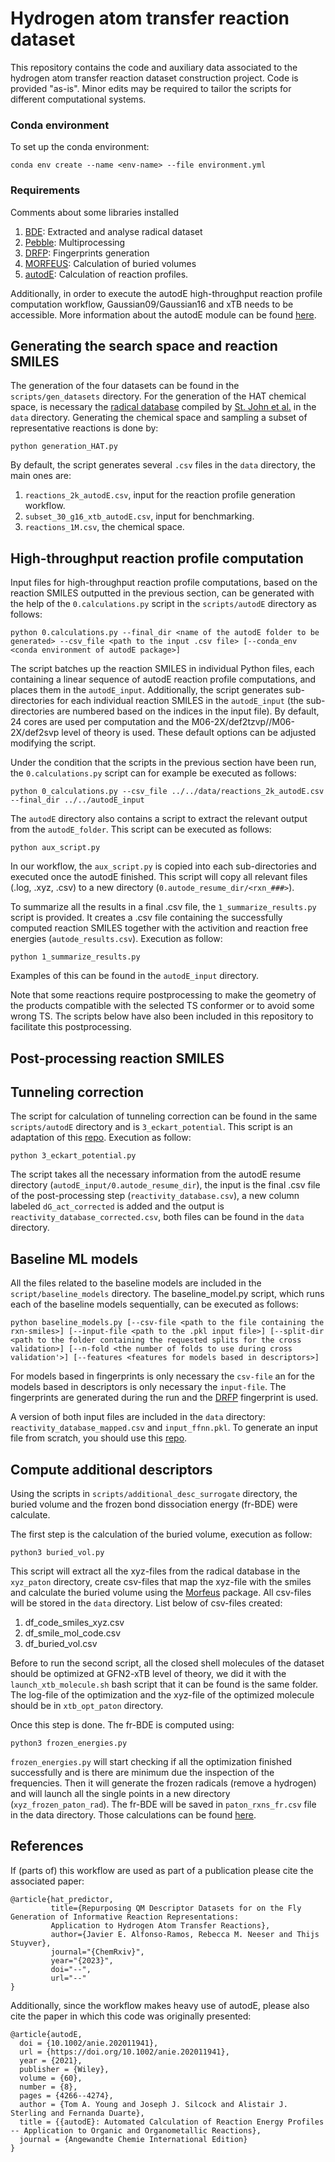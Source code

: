 # Hydrogen atom transfer reaction dataset
This repository contains the code and auxiliary data associated to the hydrogen atom transfer reaction dataset construction project. Code is provided 
"as-is". Minor edits may be required to tailor the scripts for different computational systems.

### Conda environment
To set up the conda environment:
```
conda env create --name <env-name> --file environment.yml
```

### Requirements
Comments about some libraries installed

1. [BDE](https://github.com/pstjohn/bde): Extracted and analyse radical dataset
2. [Pebble](https://github.com/noxdafox/pebble): Multiprocessing
3. [DRFP](https://github.com/reymond-group/drfp): Fingerprints generation
4. [MORFEUS](https://github.com/digital-chemistry-laboratory/morfeus): Calculation of buried volumes
5. [autodE](https://github.com/duartegroup/autodE): Calculation of reaction profiles.

Additionally, in order to execute the autodE high-throughput reaction profile computation workflow, Gaussian09/Gaussian16 and xTB needs to be accessible. 
More information about the autodE module can be found [here](https://github.com/duartegroup/autodE).

## Generating the search space and reaction SMILES
The generation of the four datasets can be found in the `scripts/gen_datasets` directory. For the generation of the HAT chemical space, is necessary the
[radical database](https://doi.org/10.6084/m9.figshare.c.4944855.v1) compiled by [St. John et al.](https://doi.org/10.1038/s41597-020-00588-x) in the 
`data` directory. Generating the chemical space and sampling a subset of representative reactions is done by:
```
python generation_HAT.py
```

By default, the script generates several `.csv` files in the `data` directory, the main ones are:

1. `reactions_2k_autodE.csv`, input for the reaction profile generation workflow.
2. `subset_30_g16_xtb_autodE.csv`, input for benchmarking.
3. `reactions_1M.csv`, the chemical space.

## High-throughput reaction profile computation
Input files for high-throughput reaction profile computations, based on the reaction SMILES outputted in the previous section, can be generated 
with the help of the `0.calculations.py` script in the `scripts/autodE` directory as follows:

```
python 0.calculations.py --final_dir <name of the autodE folder to be generated> --csv_file <path to the input .csv file> [--conda_env <conda environment of autodE package>]
```

The script batches up the reaction SMILES in individual Python files, each containing a linear sequence of autodE reaction profile computations, 
and places them in the `autodE_input`. Additionally, the script generates sub-directories for each individual reaction SMILES in the
`autodE_input` (the sub-directories are numbered based on the indices in the input file). By default, 24 cores are used per computation and the 
M06-2X/def2tzvp//M06-2X/def2svp level of theory is used. These default options can be adjusted modifying the script.

Under the condition that the scripts in the previous section have been run, the `0.calculations.py` script can for example be executed as follows:
```
python 0_calculations.py --csv_file ../../data/reactions_2k_autodE.csv --final_dir ../../autodE_input
```

The `autodE` directory also contains a script to extract the relevant output from the `autodE_folder`. This script 
can be executed as follows:
```
python aux_script.py
```

In our workflow, the `aux_script.py` is copied into each sub-directories and executed once the autodE finished. This script will copy all 
relevant files (.log, .xyz, .csv) to a new directory (`0.autode_resume_dir/<rxn_###>`). 

To summarize all the results in a final .csv file, the `1_summarize_results.py` script is provided. It creates a .csv file containing the successfully 
computed reaction SMILES together with the activition and reaction free energies (`autode_results.csv`). Execution as follow:
```
python 1_summarize_results.py
```

Examples of this can be found in the `autodE_input` directory.

Note that some reactions require postprocessing to make the geometry of the products compatible with the selected TS conformer or 
to avoid some wrong TS. The scripts below have also been included in this repository to facilitate this postprocessing.

## Post-processing reaction SMILES

## Tunneling correction
The script for calculation of tunneling correction can be found in the same `scripts/autodE` directory and is `3_eckart_potential`. This 
script is an adaptation of this [repo](https://github.com/SJ-Ang/PyTUN). Execution as follow:
```
python 3_eckart_potential.py
```

The script takes all the necessary information from the autodE resume directory (`autodE_input/0.autode_resume_dir`), the input is the 
final .csv file of the post-processing step (`reactivity_database.csv`), a new column labeled `dG_act_corrected` is added and the output is `reactivity_database_corrected.csv`, both files
can be found in the `data` directory. 

## Baseline ML models
All the files related to the baseline models are included in the `script/baseline_models` directory. The baseline_model.py script, 
which runs each of the baseline models sequentially, can be executed as follows:
````
python baseline_models.py [--csv-file <path to the file containing the rxn-smiles>] [--input-file <path to the .pkl input file>] [--split-dir <path to the folder containing the requested splits for the cross validation>] [--n-fold <the number of folds to use during cross validation'>] [--features <features for models based in descriptors>]
````

For models based in fingerprints is only necessary the `csv-file` an for the models based in descriptors is only necessary 
the `input-file`. The fingerprints are generated during the run and the [DRFP](https://doi.org/10.1039/D1DD00006C) fingerprint is used.

A version of both input files are included in the ``data`` directory: `reactivity_database_mapped.csv` and `input_ffnn.pkl`. To generate an input file from scratch, 
you should use this [repo](https://github.com/chimie-paristech-CTM/energy_predictor_HAT).

## Compute additional descriptors
Using the scripts in ``scripts/additional_desc_surrogate`` directory, the buried volume and the frozen bond dissociation energy (fr-BDE)
were calculate.

The first step is the calculation of the buried volume, execution as follow:
````
python3 buried_vol.py
````

This script will extract all the xyz-files from the radical database in the `xyz_paton` directory, create csv-files that map the 
xyz-file with the smiles and calculate the buried volume using the [Morfeus](https://github.com/digital-chemistry-laboratory/morfeus) package.
All csv-files will be stored in the `data` directory. List below of csv-files created:
1. df_code_smiles_xyz.csv
2. df_smile_mol_code.csv
3. df_buried_vol.csv

Before to run the second script, all the closed shell molecules of the dataset should be optimized at GFN2-xTB level of theory, we did it
with the ``launch_xtb_molecule.sh`` bash script that it can be found is the same folder. The log-file of the optimization and the xyz-file
of the optimized molecule should be in ``xtb_opt_paton`` directory.

Once this step is done. The fr-BDE is computed using:
````
python3 frozen_energies.py
````

`frozen_energies.py` will start checking if all the optimization finished successfully and is there are minimum due the inspection
of the frequencies. Then it will generate the frozen radicals (remove a hydrogen) and will launch all the single points in a new directory 
(`xyz_frozen_paton_rad`). The fr-BDE will be saved in `paton_rxns_fr.csv` file in the data directory. Those calculations can be found
[here](https://figshare.com/articles/dataset/xTB_calc_paton_dataset_tar_gz/24721473).

## References

If (parts of) this workflow are used as part of a publication please cite the associated paper:
```
@article{hat_predictor,
         title={Repurposing QM Descriptor Datasets for on the Fly Generation of Informative Reaction Representations: 
         Application to Hydrogen Atom Transfer Reactions}, 
         author={Javier E. Alfonso-Ramos, Rebecca M. Neeser and Thijs Stuyver},
         journal="{ChemRxiv}",
         year="{2023}",
         doi="--",
         url="--"
}
```

Additionally, since the workflow makes heavy use of autodE, please also cite the paper in which this code was originally presented:
```
@article{autodE,
  doi = {10.1002/anie.202011941},
  url = {https://doi.org/10.1002/anie.202011941},
  year = {2021},
  publisher = {Wiley},
  volume = {60},
  number = {8},
  pages = {4266--4274},
  author = {Tom A. Young and Joseph J. Silcock and Alistair J. Sterling and Fernanda Duarte},
  title = {{autodE}: Automated Calculation of Reaction Energy Profiles -- Application to Organic and Organometallic Reactions},
  journal = {Angewandte Chemie International Edition}
}
```
